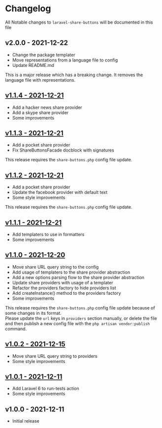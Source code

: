 # Changelog

All Notable changes to `laravel-share-buttons` will be documented in this file

## v2.0.0 - 2021-12-22

- Change the package templater
- Move representations from a language file to config
- Update README.md

This is a major release which has a breaking change. It removes the language file with representations.

## [v1.1.4 - 2021-12-21](https://github.com/kudashevs/laravel-share-buttons/compare/v1.1.4...v1.1.3)

- Add a hacker news share provider
- Add a skype share provider
- Some improvements

## [v1.1.3 - 2021-12-21](https://github.com/kudashevs/laravel-share-buttons/compare/v1.1.3...v1.1.2)

- Add a pocket share provider
- Fix ShareButtonsFacade docblock with signatures

This release requires the `share-buttons.php` config file update.

## [v1.1.2 - 2021-12-21](https://github.com/kudashevs/laravel-share-buttons/compare/v1.1.1...v1.1.2)

- Add a pocket share provider
- Update the facebook provider with default text
- Some style improvements

This release requires the `share-buttons.php` config file update.

## [v1.1.1 - 2021-12-21](https://github.com/kudashevs/laravel-share-buttons/compare/v1.1.0...v1.1.1)

- Add templaters to use in formatters
- Some improvements

## [v1.1.0 - 2021-12-20](https://github.com/kudashevs/laravel-share-buttons/compare/v1.0.2...v1.1.0)

- Move share URL query string to the config
- Add usage of templaters to the share provider abstraction
- Add a new options parsing flow to the share provider abstraction
- Update share providers with usage of a templater
- Refactor the providers factory to hide providers list
- Add createInstance() method to the providers factory
- Some improvements

This release requires the `share-buttons.php` config file update because of some changes in its format.  
Please update the `url` keys in `providers` section manually, or delete the file and then publish a new
config file with the `php artisan vendor:publish` command.

## [v1.0.2 - 2021-12-15](https://github.com/kudashevs/laravel-share-buttons/compare/v1.0.1...v1.0.2)

- Move share URL query string to providers
- Some style improvements

## [v1.0.1 - 2021-12-11](https://github.com/kudashevs/laravel-share-buttons/compare/v1.0.0...v1.0.1)

- Add Laravel 6 to run-tests action
- Some style improvements

## v1.0.0 - 2021-12-11

- Initial release
